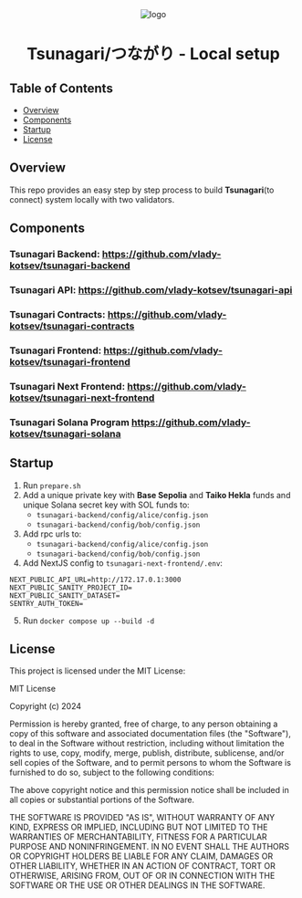 <div align="center">
  <img src="https://github.com/user-attachments/assets/8e4e3361-4930-45ef-addc-a0b576e8c56f" alt="logo" />
  <h1>Tsunagari/つながり - Local setup</h1>
  
</div>

## Table of Contents

- [Overview](#overview)
- [Components](#components)
- [Startup](#startup)
- [License](#license)

## Overview

This repo provides an easy step by step process to build **Tsunagari**(to connect) system locally with two validators.

## Components

### Tsunagari Backend: https://github.com/vlady-kotsev/tsunagari-backend

### Tsunagari API: https://github.com/vlady-kotsev/tsunagari-api

### Tsunagari Contracts: https://github.com/vlady-kotsev/tsunagari-contracts

### Tsunagari Frontend: https://github.com/vlady-kotsev/tsunagari-frontend

### Tsunagari Next Frontend: https://github.com/vlady-kotsev/tsunagari-next-frontend

### Tsunagari Solana Program https://github.com/vlady-kotsev/tsunagari-solana

## Startup

1. Run `prepare.sh`
2. Add a unique private key with **Base Sepolia** and **Taiko Hekla** funds and unique Solana secret key with SOL funds to:
   - `tsunagari-backend/config/alice/config.json`
   - `tsunagari-backend/config/bob/config.json`
3. Add rpc urls to:
   - `tsunagari-backend/config/alice/config.json`
   - `tsunagari-backend/config/bob/config.json`
4. Add NextJS config to `tsunagari-next-frontend/.env`:
```
NEXT_PUBLIC_API_URL=http://172.17.0.1:3000
NEXT_PUBLIC_SANITY_PROJECT_ID=
NEXT_PUBLIC_SANITY_DATASET=
SENTRY_AUTH_TOKEN=
```
5. Run `docker compose up --build -d`

## License

This project is licensed under the MIT License:

MIT License

Copyright (c) 2024

Permission is hereby granted, free of charge, to any person obtaining a copy
of this software and associated documentation files (the "Software"), to deal
in the Software without restriction, including without limitation the rights
to use, copy, modify, merge, publish, distribute, sublicense, and/or sell
copies of the Software, and to permit persons to whom the Software is
furnished to do so, subject to the following conditions:

The above copyright notice and this permission notice shall be included in all
copies or substantial portions of the Software.

THE SOFTWARE IS PROVIDED "AS IS", WITHOUT WARRANTY OF ANY KIND, EXPRESS OR
IMPLIED, INCLUDING BUT NOT LIMITED TO THE WARRANTIES OF MERCHANTABILITY,
FITNESS FOR A PARTICULAR PURPOSE AND NONINFRINGEMENT. IN NO EVENT SHALL THE
AUTHORS OR COPYRIGHT HOLDERS BE LIABLE FOR ANY CLAIM, DAMAGES OR OTHER
LIABILITY, WHETHER IN AN ACTION OF CONTRACT, TORT OR OTHERWISE, ARISING FROM,
OUT OF OR IN CONNECTION WITH THE SOFTWARE OR THE USE OR OTHER DEALINGS IN THE
SOFTWARE.
